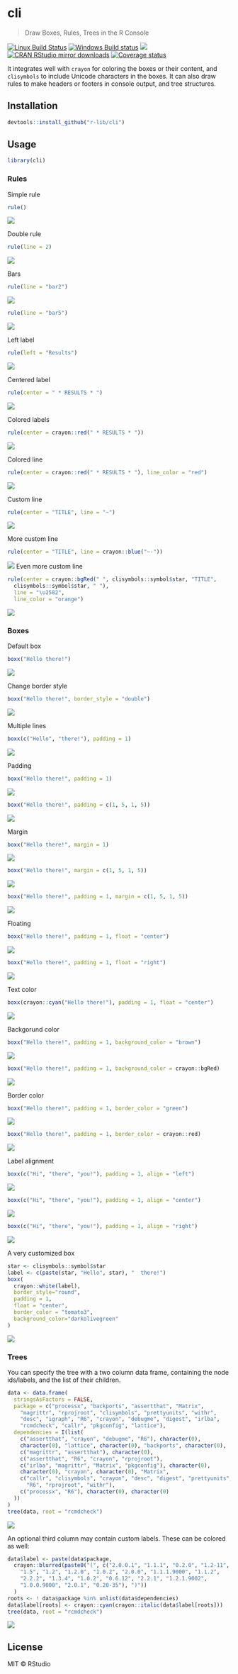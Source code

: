 
cli
===

> Draw Boxes, Rules, Trees in the R Console

[![Linux Build Status](https://travis-ci.org/r-lib/cli?branch=master)](https://travis-ci.org/r-lib/cli) [![Windows Build status](https://ci.appveyor.com/api/projects/status/github/r-lib/cli?svg=true)](https://ci.appveyor.com/project/gaborcsardi/cli) [![](http://www.r-pkg.org/badges/version/cli)](http://www.r-pkg.org/pkg/cli) [![CRAN RStudio mirror downloads](http://cranlogs.r-pkg.org/badges/cli)](http://www.r-pkg.org/pkg/cli) [![Coverage status](https://coveralls.io/repos/github/r-lib/cli/badge.svg)](https://coveralls.io/r/r-lib/cli?branch=master)

It integrates well with `crayon` for coloring the boxes or their content, and `clisymbols` to include Unicode characters in the boxes. It can also draw rules to make headers or footers in console output, and tree structures.

Installation
------------

``` r
devtools::install_github("r-lib/cli")
```

Usage
-----

``` r
library(cli)
```

### Rules

Simple rule

``` r
rule()
```

![](inst/figure/rule-1.png)

Double rule

``` r
rule(line = 2)
```

![](inst/figure/rule-double-1.png)

Bars

``` r
rule(line = "bar2")
```

![](inst/figure/rule-bars-1.png)

``` r
rule(line = "bar5")
```

![](inst/figure/rule-bars-2.png)

Left label

``` r
rule(left = "Results")
```

![](inst/figure/rule-left-1.png)

Centered label

``` r
rule(center = " * RESULTS * ")
```

![](inst/figure/rule-center-1.png)

Colored labels

``` r
rule(center = crayon::red(" * RESULTS * "))
```

![](inst/figure/rule-color-1.png)

Colored line

``` r
rule(center = crayon::red(" * RESULTS * "), line_color = "red")
```

![](inst/figure/rule-color-line-1.png)

Custom line

``` r
rule(center = "TITLE", line = "~")
```

![](inst/figure/rule-line-custom-1.png)

More custom line

``` r
rule(center = "TITLE", line = crayon::blue("~-"))
```

![](inst/figure/rule-line-custom-2-1.png) Even more custom line

``` r
rule(center = crayon::bgRed(" ", clisymbols::symbol$star, "TITLE",
  clisymbols::symbol$star, " "),
  line = "\u2582",
  line_color = "orange")
```

![](inst/figure/rule-line-custom-3-1.png)

### Boxes

Default box

``` r
boxx("Hello there!")
```

![](inst/figure/box-1.png)

Change border style

``` r
boxx("Hello there!", border_style = "double")
```

![](inst/figure/box-border-style-1.png)

Multiple lines

``` r
boxx(c("Hello", "there!"), padding = 1)
```

![](inst/figure/box-lines-1.png)

Padding

``` r
boxx("Hello there!", padding = 1)
```

![](inst/figure/box-padding-1.png)

``` r
boxx("Hello there!", padding = c(1, 5, 1, 5))
```

![](inst/figure/box-padding-2.png)

Margin

``` r
boxx("Hello there!", margin = 1)
```

![](inst/figure/box-margin-1.png)

``` r
boxx("Hello there!", margin = c(1, 5, 1, 5))
```

![](inst/figure/box-margin-2.png)

``` r
boxx("Hello there!", padding = 1, margin = c(1, 5, 1, 5))
```

![](inst/figure/box-margin-3.png)

Floating

``` r
boxx("Hello there!", padding = 1, float = "center")
```

![](inst/figure/box-floating-1.png)

``` r
boxx("Hello there!", padding = 1, float = "right")
```

![](inst/figure/box-floating-2.png)

Text color

``` r
boxx(crayon::cyan("Hello there!"), padding = 1, float = "center")
```

![](inst/figure/box-color-1.png)

Backgorund color

``` r
boxx("Hello there!", padding = 1, background_color = "brown")
```

![](inst/figure/box-bgcolor-1.png)

``` r
boxx("Hello there!", padding = 1, background_color = crayon::bgRed)
```

![](inst/figure/box-bgcolor-2.png)

Border color

``` r
boxx("Hello there!", padding = 1, border_color = "green")
```

![](inst/figure/box-border-color-1.png)

``` r
boxx("Hello there!", padding = 1, border_color = crayon::red)
```

![](inst/figure/box-border-color-2.png)

Label alignment

``` r
boxx(c("Hi", "there", "you!"), padding = 1, align = "left")
```

![](inst/figure/box-label-align-1.png)

``` r
boxx(c("Hi", "there", "you!"), padding = 1, align = "center")
```

![](inst/figure/box-label-align-2.png)

``` r
boxx(c("Hi", "there", "you!"), padding = 1, align = "right")
```

![](inst/figure/box-label-align-3.png)

A very customized box

``` r
star <- clisymbols::symbol$star
label <- c(paste(star, "Hello", star), "  there!")
boxx(
  crayon::white(label),
  border_style="round",
  padding = 1,
  float = "center",
  border_color = "tomato3",
  background_color="darkolivegreen"
)
```

![](inst/figure/box-customized-1.png)

### Trees

You can specify the tree with a two column data frame, containing the node ids/labels, and the list of their children.

``` r
data <- data.frame(
  stringsAsFactors = FALSE,
  package = c("processx", "backports", "assertthat", "Matrix",
    "magrittr", "rprojroot", "clisymbols", "prettyunits", "withr",
    "desc", "igraph", "R6", "crayon", "debugme", "digest", "irlba",
    "rcmdcheck", "callr", "pkgconfig", "lattice"),
  dependencies = I(list(
    c("assertthat", "crayon", "debugme", "R6"), character(0),
    character(0), "lattice", character(0), "backports", character(0),
    c("magrittr", "assertthat"), character(0),
    c("assertthat", "R6", "crayon", "rprojroot"),
    c("irlba", "magrittr", "Matrix", "pkgconfig"), character(0),
    character(0), "crayon", character(0), "Matrix",
    c("callr", "clisymbols", "crayon", "desc", "digest", "prettyunits",
      "R6", "rprojroot", "withr"),
    c("processx", "R6"), character(0), character(0)
  ))
)
tree(data, root = "rcmdcheck")
```

![](inst/figure/tree-1.png)

An optional third column may contain custom labels. These can be colored as well:

``` r
data$label <- paste(data$package,
  crayon::blurred(paste0("(", c("2.0.0.1", "1.1.1", "0.2.0", "1.2-11",
    "1.5", "1.2", "1.2.0", "1.0.2", "2.0.0", "1.1.1.9000", "1.1.2",
    "2.2.2", "1.3.4", "1.0.2", "0.6.12", "2.2.1", "1.2.1.9002",
    "1.0.0.9000", "2.0.1", "0.20-35"), ")"))
  )
roots <- ! data$package %in% unlist(data$dependencies)
data$label[roots] <- crayon::cyan(crayon::italic(data$label[roots]))
tree(data, root = "rcmdcheck")
```

![](inst/figure/tree-color-1.png)

License
-------

MIT © RStudio
